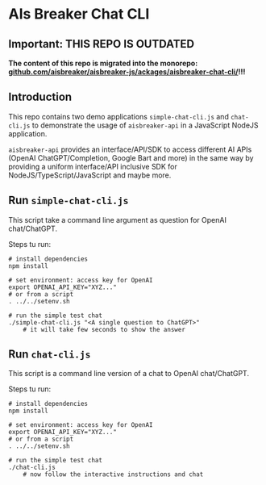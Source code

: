 # AIs Breaker Chat CLI

## Important: THIS REPO IS OUTDATED
**The content of this repo is migrated into the monorepo: [github.com/aisbreaker/aisbreaker-js/ackages/aisbreaker-chat-cli/](https://github.com/aisbreaker/aisbreaker-js/tree/main/packages/aisbreaker-chat-cli)!!!**

## Introduction

This repo contains two demo applications `simple-chat-cli.js` and `chat-cli.js` to demonstrate the usage of `aisbreaker-api` in a JavaScript NodeJS application.

`aisbreaker-api` provides an interface/API/SDK to access different AI APIs (OpenAI ChatGPT/Completion, Google Bart and more) in the same way by providing a uniform interface/API inclusive SDK for NodeJS/TypeScript/JavaScript and maybe more.


## Run `simple-chat-cli.js`
This script take a command line argument as question for OpenAI chat/ChatGPT.

Steps tu run:

    # install dependencies
    npm install

    # set environment: access key for OpenAI
    export OPENAI_API_KEY="XYZ..."
    # or from a script
    . ../../setenv.sh

    # run the simple test chat
    ./simple-chat-cli.js "<A single question to ChatGPT>"
        # it will take few seconds to show the answer


## Run `chat-cli.js`
This script is a command line version of a chat to OpenAI chat/ChatGPT.

Steps tu run:

    # install dependencies
    npm install

    # set environment: access key for OpenAI
    export OPENAI_API_KEY="XYZ..."
    # or from a script
    . ../../setenv.sh

    # run the simple test chat
    ./chat-cli.js
        # now follow the interactive instructions and chat
